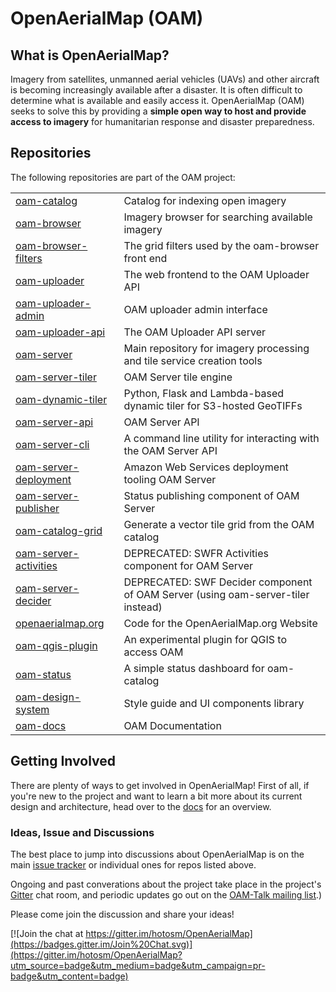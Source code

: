 OpenAerialMap (OAM)
===

## What is OpenAerialMap?
Imagery from satellites, unmanned aerial vehicles (UAVs) and other aircraft is becoming increasingly available after a disaster. It is often difficult to determine what is available and easily access it. OpenAerialMap (OAM) seeks to solve this by providing a **simple open way to host and provide access to imagery** for humanitarian response and disaster preparedness.

## Repositories 

The following repositories are part of the OAM project:

| | |
| --- | --- |
| [oam-catalog](https://github.com/hotosm/oam-catalog) | Catalog for indexing open imagery | 
| [oam-browser](https://github.com/hotosm/oam-browser) | Imagery browser for searching available imagery |
| [oam-browser-filters](https://github.com/hotosm/oam-browser-filters) | The grid filters used by the oam-browser front end |
| [oam-uploader](https://github.com/hotosm/oam-uploader) | The web frontend to the OAM Uploader API |
| [oam-uploader-admin](https://github.com/hotosm/oam-uploader-admin) | OAM uploader admin interface |
| [oam-uploader-api](https://github.com/hotosm/oam-uploader-api) | The OAM Uploader API server |
| [oam-server](https://github.com/hotosm/oam-server) | Main repository for imagery processing and tile service creation tools |
| [oam-server-tiler](https://github.com/hotosm/oam-server-tiler) | OAM Server tile engine |
| [oam-dynamic-tiler](https://github.com/hotosm/oam-dynamic-tiler) | Python, Flask and Lambda-based dynamic tiler for S3-hosted GeoTIFFs
| [oam-server-api](https://github.com/hotosm/oam-server-api) | OAM Server API |
| [oam-server-cli](https://github.com/hotosm/oam-server-cli) | A command line utility for interacting with the OAM Server API |
| [oam-server-deployment](https://github.com/hotosm/oam-server-deployment) | Amazon Web Services deployment tooling OAM Server |
| [oam-server-publisher](https://github.com/hotosm/oam-server-publisher) | Status publishing component of OAM Server |
| [oam-catalog-grid](https://github.com/hotosm/oam-catalog-grid) | Generate a vector tile grid from the OAM catalog |
| [oam-server-activities](https://github.com/hotosm/oam-server-activities) | DEPRECATED: SWFR Activities component for OAM Server |
| [oam-server-decider](https://github.com/hotosm/oam-server-decider) | DEPRECATED: SWF Decider component of OAM Server (using oam-server-tiler instead) |
| [openaerialmap.org](https://github.com/hotosm/openaerialmap.org) | Code for the OpenAerialMap.org Website |
| [oam-qgis-plugin](https://github.com/hotosm/oam-qgis-plugin) | An experimental plugin for QGIS to access OAM |
| [oam-status](https://github.com/hotosm/oam-status) | A simple status dashboard for oam-catalog |
| [oam-design-system](https://github.com/hotosm/oam-design-system) | Style guide and UI components library |
| [oam-docs](https://github.com/hotosm/oam-docs) | OAM Documentation |


## Getting Involved

There are plenty of ways to get involved in OpenAerialMap! First of all, if
you're new to the project and want to learn a bit more about its current
design and architecture, head over to the
[docs](http://docs.openaerialmap.org/) for an overview.

### Ideas, Issue and Discussions

The best place to jump into discussions about OpenAerialMap is on the main [issue
tracker](https://github.com/hotosm/OpenAerialMap/issues) or individual ones for repos listed above.

Ongoing and past converations about the project take place in the project's
[Gitter](https://gitter.im/hotosm/OpenAerialMap?) chat room, and periodic
updates go out on the [OAM-Talk mailing
list](https://groups.google.com/a/hotosm.org/forum/#!forum/openaerialmap).)

Please come join the discussion and share your ideas!

[![Join the chat at https://gitter.im/hotosm/OpenAerialMap](https://badges.gitter.im/Join%20Chat.svg)](https://gitter.im/hotosm/OpenAerialMap?utm_source=badge&utm_medium=badge&utm_campaign=pr-badge&utm_content=badge)  
